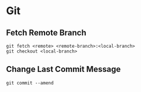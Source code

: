 # Git

## Fetch Remote Branch
```
git fetch <remote> <remote-branch>:<local-branch>
git checkout <local-branch>
```

## Change Last Commit Message
```
git commit --amend
```

